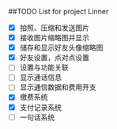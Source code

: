 ##TODO List for project Linner

- [x] 拍照、压缩和发送图片
- [x] 接收图片缩略图并显示
- [x] 储存和显示好友头像缩略图
- [x] 好友设置，点对点设置
- [ ] 设置与功能关联
- [ ] 显示通话信息
- [ ] 显示通信数据和费用开支
- [x] 缴费系统
- [x] 支付记录系统
- [ ] 一句话系统